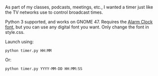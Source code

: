 As part of my classes, podcasts, meetings, etc., I wanted a timer just like
the TV networks use to control broadcast times.

Python 3 supported, and works on GNOME 47. Requires the
[Alarm Clock font](https://www.dafont.com/alarm-clock.font), but you can use
any digital font you want. Only change the font in style.css.

Launch using:

```shell
python timer.py HH:MM
```

Or:

```shell
python timer.py YYYY-MM-DD HH:MM:SS 
```

